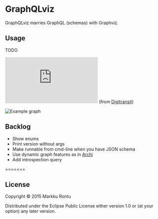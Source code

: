 # GraphQLviz

GraphQLviz marries GraphQL (schemas) with Graphviz.

## Usage

TODO

![Example schema](https://rawgit.com/Macroz/GraphQLviz/master/examples/digitransit.json) (from [Digitransit](http://digitransit.fi))

![Example graph](https://rawgit.com/Macroz/GraphQLviz/master/examples/digitransit.svg)

## Backlog

- Show enums
- Print version without args
- Make runnable from cmd-line when you have JSON schema
- Use dynamic graph features as in [Archi](https://github.com/Macroz/archi)
- Add introspection query

=======
## License

Copyright © 2015 Markku Rontu

Distributed under the Eclipse Public License either version 1.0 or (at
your option) any later version.
